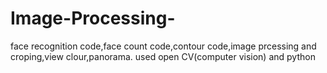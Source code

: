 # Image-Processing-
face recognition code,face count code,contour code,image prcessing and croping,view clour,panorama.
used open CV(computer vision) and python
